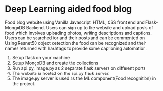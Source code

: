# Deep Learning aided food blog

Food blog website using Vanilla Javascript, HTML, CSS front end and Flask-MongoDB Backend. Users can sign up to the website and upload posts of food which involves uploading photos, writing descriptions and captions. Users can be searched for and their posts and can be commented on. Using Resnet50 object detection the food can be recognized and their names returned with hashtags to provide some captioning automation.

1) Setup flask on your machine
2) Setup MongoDB and create the collections 
2) Run api.py, image.py as 2 separate flask servers on different ports
3) The website is hosted on the api.py flask server.
4) The image.py server is used as the ML component(Food recognition) in the project.
